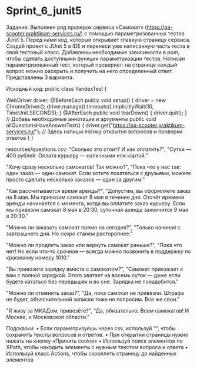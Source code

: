 ﻿# Sprint_6_junit5
Задание:
Выполнен ряд проверок сервиса «Самокат» (https://qa-scooter.praktikum-services.ru/) с помощью параметризованных тестов JUnit 5. 
Перед нами код, который открывает главную страницу сервиса. Создай проект с JUnit 5 в IDE и перенеси уже написанную часть теста в свой тестовый класс. Добавлены необходимые зависимости в pom, чтобы сделать доступными функции параметризации тестов. 
Написан параметризованный тест, который проверяет: на странице каждый вопрос можно раскрыть и получить на него определенный ответ. Представлены 3 варианта.

Исходный код:
public class YandexTest {

WebDriver driver;
@BeforeEach
public void setup() {
    driver = new ChromeDriver();
    driver.manage().timeouts().implicitlyWait(10, TimeUnit.SECONDS);
}
@AfterEach
public void tearDown() {
    driver.quit();
}
    // Добавь необходимые аннотации и аргументы
public void allQuestionsHaveAnswerText() {
    driver.get("https://qa-scooter.praktikum-services.ru/");
            // Здесь напиши логику открытия вопросов и проверки ответов
}
}

resources/questions.csv:
"Сколько это стоит? И как оплатить?", "Сутки — 400 рублей. Оплата курьеру — наличными или картой."

"Хочу сразу несколько самокатов! Так можно?", "Пока что у нас так: один заказ — один самокат. Если хотите покататься с друзьями, можете просто сделать несколько заказов — один за другим."

"Как рассчитывается время аренды?", "Допустим, вы оформляете заказ на 8 мая. Мы привозим самокат 8 мая в течение дня. Отсчёт времени аренды начинается с момента, когда вы оплатите заказ курьеру. Если мы привезли самокат 8 мая в 20:30, суточная аренда закончится 9 мая в 20:30."

"Можно ли заказать самокат прямо на сегодня?", "Только начиная с завтрашнего дня. Но скоро станем расторопнее."

"Можно ли продлить заказ или вернуть самокат раньше?", "Пока что нет! Но если что-то срочное — всегда можно позвонить в поддержку по красивому номеру 1010."

"Вы привозите зарядку вместе с самокатом?", "Самокат приезжает к вам с полной зарядкой. Этого хватает на восемь суток — даже если будете кататься без передышек и во сне. Зарядка не понадобится."

"Можно ли отменить заказ?", "Да, пока самокат не привезли. Штрафа не будет, объяснительной записки тоже не попросим. Все же свои."

"Я жизу за МКАДом, привезёте?", "Да, обязательно. Всем самокатов! И Москве, и Московской области."

Подсказки:
• Если параметризуешь через csv, используй “”, чтобы сохранять тексты вопросов и ответов.
• При открытии страницы нужно нажать на кнопку «Принять cookie»
• Используй поиск элементов по XPath, чтобы находить элементы с нужным текстом вопроса и ответа
• Используй класс Actions, чтобы скроллить страницу до найденных элементов
